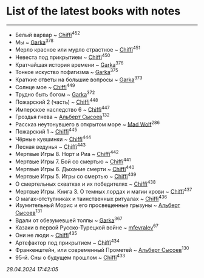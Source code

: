 # List of the latest books with notes
---

* Белый варвар ~ [Chiffi](users/105/105831994080785626680-google)<sup>452</sup>
* Мы ~ [Garka](users/115/115753719718250012620-google)<sup>378</sup>
* Мерло красное или мурло страстное ~ [Chiffi](users/105/105831994080785626680-google)<sup>451</sup>
* Невеста под прикрытием ~ [Chiffi](users/105/105831994080785626680-google)<sup>450</sup>
* Кратчайшая история времени ~ [Garka](users/115/115753719718250012620-google)<sup>376</sup>
* Тонкое искуство пофигизма ~ [Garka](users/115/115753719718250012620-google)<sup>375</sup>
* Краткие ответы на большие вопросы ~ [Garka](users/115/115753719718250012620-google)<sup>373</sup>
* Солнце мое ~ [Chiffi](users/105/105831994080785626680-google)<sup>449</sup>
* Трудно быть богом ~ [Garka](users/115/115753719718250012620-google)<sup>372</sup>
* Пожарский 2 (часть) ~ [Chiffi](users/105/105831994080785626680-google)<sup>448</sup>
* Имперское наследство 6 ~ [Chiffi](users/105/105831994080785626680-google)<sup>447</sup>
* Гроздья гнева ~ [Альберт Сысоев](users/474/47446642-vkontakte)<sup>132</sup>
* Рассказ неутонувшего в открытом море ~ [Mad Wolf](users/947/94738840-vkontakte)<sup>286</sup>
* Пожарский 1 ~ [Chiffi](users/105/105831994080785626680-google)<sup>445</sup>
* Чёрные кувшинки ~ [Chiffi](users/105/105831994080785626680-google)<sup>444</sup>
* Лесная ведунья ~ [Chiffi](users/105/105831994080785626680-google)<sup>443</sup>
* Мертвые Игры 8. Норт и Риа ~ [Chiffi](users/105/105831994080785626680-google)<sup>442</sup>
* Мертвые Игры 7. Бой со смертью ~ [Chiffi](users/105/105831994080785626680-google)<sup>441</sup>
* Мертвые Игры 6. Дыхание смерти ~ [Chiffi](users/105/105831994080785626680-google)<sup>440</sup>
* Мертвые Игры 5. Игры со смертью ~ [Chiffi](users/105/105831994080785626680-google)<sup>439</sup>
* О смертельных схватках и их победителях ~ [Chiffi](users/105/105831994080785626680-google)<sup>438</sup>
* Мертвые Игры. Книга 3. О темных лордах и магии крови ~ [Chiffi](users/105/105831994080785626680-google)<sup>437</sup>
* О магах-отступниках и таинственных ритуалах ~ [Chiffi](users/105/105831994080785626680-google)<sup>436</sup>
* Изумительный Морис и его просвещенные грызуны ~ [Альберт Сысоев](users/474/47446642-vkontakte)<sup>131</sup>
* Вдали от обезумевшей толпы ~ [Garka](users/115/115753719718250012620-google)<sup>367</sup>
* Казаки в первой Русско-Турецкой войне ~ [mfevralev](users/140/140966150-vkontakte)<sup>67</sup>
* Они не люди ~ [Chiffi](users/105/105831994080785626680-google)<sup>435</sup>
* Артефактор под прикрытием ~ [Chiffi](users/105/105831994080785626680-google)<sup>434</sup>
* Франкенштейн, или современный Прометей ~ [Альберт Сысоев](users/474/47446642-vkontakte)<sup>130</sup>
* 95-й. Сны о будущем прошлом ~ [Chiffi](users/105/105831994080785626680-google)<sup>433</sup>


_28.04.2024 17:42:05_
